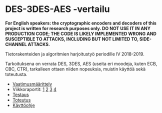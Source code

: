 # DES-3DES-AES -vertailu
**For English speakers: the cryptographic encoders and decoders of this project is written for research purposes only. DO NOT USE IT IN ANY PRODUCTION CODE; THE CODE IS LIKELY IMPLEMENTED WRONG AND SUSCEPTIBLE TO ATTACKS, INCLUDING BUT NOT LIMITED TO, SIDE-CHANNEL ATTACKS.**

Tietorakenteiden ja algoritmien harjoitustyö periodille IV 2018-2019.

Tarkoituksena on verrata DES, 3DES, AES (useita eri moodeja, kuten ECB, CBC, CTR), tarkalleen ottaen niiden nopeuksia, muistin käyttöä sekä toteutusta.

* [Vaatimusmäärittely](https://github.com/hisahi/tiralabra-2019-des-aes/blob/master/doc/vaatimusmaarittely.md)
* Viikkoraportit: [1](https://github.com/hisahi/tiralabra-2019-des-aes/blob/master/doc/viikko1.md) [2](https://github.com/hisahi/tiralabra-2019-des-aes/blob/master/doc/viikko2.md) [3](https://github.com/hisahi/tiralabra-2019-des-aes/blob/master/doc/viikko3.md) [4](https://github.com/hisahi/tiralabra-2019-des-aes/blob/master/doc/viikko4.md)
* [Testaus](https://github.com/hisahi/tiralabra-2019-des-aes/blob/master/doc/testaus.md)
* [Toteutus](https://github.com/hisahi/tiralabra-2019-des-aes/blob/master/doc/toteutus.md)
* [Käyttöohje](https://github.com/hisahi/tiralabra-2019-des-aes/blob/master/doc/ohje.md)

